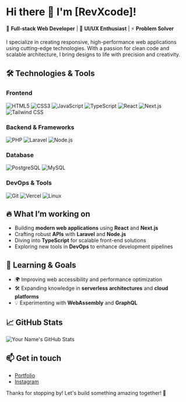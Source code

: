 # Hi there 👋 I'm [RevXcode]!

🚀 **Full-stack Web Developer** | 🎨 **UI/UX Enthusiast** | ⚡ **Problem Solver**

I specialize in creating responsive, high-performance web applications using cutting-edge technologies. With a passion for clean code and scalable architecture, I bring designs to life with precision and creativity.

## 🛠️ Technologies & Tools

### Frontend
![HTML5](https://img.shields.io/badge/-HTML5-E34F26?logo=html5&logoColor=white&style=flat)
![CSS3](https://img.shields.io/badge/-CSS3-1572B6?logo=css3&logoColor=white&style=flat)
![JavaScript](https://img.shields.io/badge/-JavaScript-F7DF1E?logo=javascript&logoColor=black&style=flat)
![TypeScript](https://img.shields.io/badge/-TypeScript-007ACC?logo=typescript&logoColor=white&style=flat)
![React](https://img.shields.io/badge/-React-61DAFB?logo=react&logoColor=black&style=flat)
![Next.js](https://img.shields.io/badge/-Next.js-000000?logo=next.js&logoColor=white&style=flat)
![Tailwind CSS](https://img.shields.io/badge/-TailwindCSS-38B2AC?logo=tailwind-css&logoColor=white&style=flat)

### Backend & Frameworks
![PHP](https://img.shields.io/badge/-PHP-777BB4?logo=php&logoColor=white&style=flat)
![Laravel](https://img.shields.io/badge/-Laravel-FF2D20?logo=laravel&logoColor=white&style=flat)
![Node.js](https://img.shields.io/badge/-Node.js-339933?logo=node.js&logoColor=white&style=flat)

### Database
![PostgreSQL](https://img.shields.io/badge/-PostgreSQL-4169E1?logo=postgresql&logoColor=white&style=flat)
![MySQL](https://img.shields.io/badge/-MySQL-4479A1?logo=mysql&logoColor=white&style=flat)

### DevOps & Tools
![Git](https://img.shields.io/badge/-Git-F05032?logo=git&logoColor=white&style=flat)
![Vercel](https://img.shields.io/badge/-Vercel-000000?logo=vercel&logoColor=white&style=flat)
![Linux](https://img.shields.io/badge/-Linux-FCC624?logo=linux&logoColor=black&style=flat)

## 🔥 What I’m working on
- Building **modern web applications** using **React** and **Next.js**
- Crafting robust **APIs** with **Laravel** and **Node.js**
- Diving into **TypeScript** for scalable front-end solutions
- Exploring new tools in **DevOps** to enhance development pipelines

## 🌱 Learning & Goals
- 🌍 Improving web accessibility and performance optimization
- 🛠️ Expanding knowledge in **serverless architectures** and **cloud platforms**
- 💡 Experimenting with **WebAssembly** and **GraphQL**

## 📈 GitHub Stats
![Your Name's GitHub Stats](https://github-readme-stats.vercel.app/api?username=revxcode&show_icons=true&theme=radical)

## 📫 Get in touch
- [Portfolio](https://revenue-programming.com)
- [Instagram](https://instagram.com/revenue0x)

Thanks for stopping by! Let's build something amazing together! 🚀
